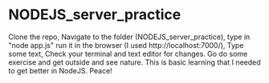 # NODEJS_server_practice
Clone the repo,
Navigate to the folder (NODEJS_server_practice),
type in "node app.js" run it in the browser (I used http://localhost:7000/),
Type some text,
Check your terminal and text editor for changes.
Go do some exercise and get outside and see nature.
This is basic learning that I needed to get better in NodeJS.
Peace!

